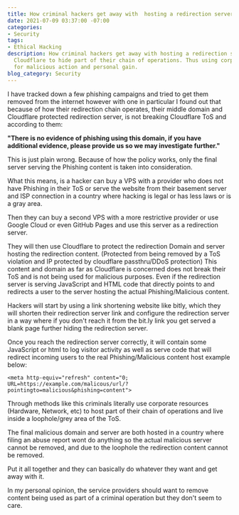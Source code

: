 ```yaml
---
title: How criminal hackers get away with  hosting a redirection server
date: 2021-07-09 03:37:00 -07:00
categories:
- Security
tags:
- Ethical Hacking
description: How criminal hackers get away with hosting a redirection server using
  Cloudflare to hide part of their chain of operations. Thus using corporate resources
  for malicious action and personal gain.
blog_category: Security
---
```


I have tracked down a few phishing campaigns and tried to get them removed from the internet however with one in particular I found out that because of how their redirection chain operates, their middle domain and Cloudflare protected redirection server, is not breaking Cloudflare ToS and according to them: 

**"There is no evidence of phishing using this domain, if you have additional evidence, please provide us so we may investigate further."**

This is just plain wrong. Because of how the policy works, only the final server serving the Phishing content is taken into consideration. 

What this means, is a hacker can buy a VPS with a provider who does not have Phishing in their ToS or serve the website from their basement server and ISP connection in a country where hacking is legal or has less laws or is a gray area.

Then they can buy a second VPS with a more restrictive provider or use Google Cloud or even GitHub Pages and use this server as a redirection server.

They will then use Cloudflare to protect the redirection Domain and server hosting the redirection content. (Protected from being removed by a ToS violation and IP protected by cloudflare passthru/DDoS protection) This content and domain as far as Cloudflare is concerned does not break their ToS and is not being used for malicious purposes. Even if the redirection server is serving JavaScript and HTML code that directly points to and redirects a user to the server hosting the actual Phishing/Malicious content.

Hackers will start by using a link shortening website like bitly, which they will shorten their redirection server link and configure the redirection server in a way where if you don't reach it from the bit.ly link you get served a blank page further hiding the redirection server.

Once you reach the redirection server correctly, it will contain some JavaScript or html to log visitor activity as well as serve code that will redirect incoming users to the real Phishing/Malicious content host example below:

```
<meta http-equiv="refresh" content="0; URL=https://example.com/malicous/url/?pointingto=malicious&phishing=content">
```

Through methods like this criminals literally use corporate resources (Hardware, Network, etc) to host part of their chain of operations and live inside a loophole/grey area of the ToS.

The final malicious domain and server are both hosted in a country where filing an abuse report wont do anything so the actual malicious server cannot be removed, and due to the loophole the redirection content cannot be removed.

Put it all together and they can basically do whatever they want and get away with it.

In my personal opinion, the service providers should want to remove content being used as part of a criminal operation but they don't seem to care.



